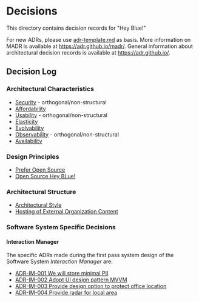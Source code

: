 # Decisions

This directory contains decision records for "Hey Blue!"

For new ADRs, please use [adr-template.md](adr-template.md) as basis.
More information on MADR is available at <https://adr.github.io/madr/>.
General information about architectural decision records is available at <https://adr.github.io/>.

## Decision Log

### Architectural Characteristics

- [Security](./characteristics/0003-security.md) - orthogonal/non-structural
- [Affordability](./characteristics/0004-affordability.md)
- [Usability](./characteristics/0005-usability.md) - orthogonal/non-structural
- [Elasticity](./characteristics/0006-elasticity.md)
- [Evolvability](./characteristics/0007-evolvability.md)
- [Observability](./characteristics/0008-observability.md) - orthogonal/non-structural
- [Availability](./characteristics/0009-availability.md)

### Design Principles

- [Prefer Open Source](./principles/0001-technology-choices.md)
- [Open Source Hey BLue!](./principles/0002-opensource-heyblue.md)

### Architectural Structure

- [Architectural Style](./structure/0011-architectural-style.md)
- [Hosting of External Organization Content](./structure/0010-hosting-retail-stores-and-municipality.md)

### Software System Specific Decisions

#### Interaction Manager

The specific ADRs made during the first pass system design of the Software System *Interaction Manager* are:

- [ADR-IM-001 We will store minimal PII](../../Solution/Interaction%20Manager/ADR-IM/ADR-IM-001%20We%20will%20store%20minimal%20PII.md)
- [ADR-IM-002 Adopt UI design pattern MVVM](../../Solution/Interaction%20Manager/ADR-IM/ADR-IM-002%20Adopt%20UI%20design%20pattern%20MVVM.md)
- [ADR-IM-003 Provide design option to protect office location](../../Solution/Interaction%20Manager/ADR-IM/ADR-IM-003%20Provide%20design%20option%20to%20protect%20officer%20location.md)
- [ADR-IM-004 Provide radar for local area](../../Solution/Interaction%20Manager/ADR-IM/ADR-IM-004%20Provide%20radar%20for%20local%20area.md)

